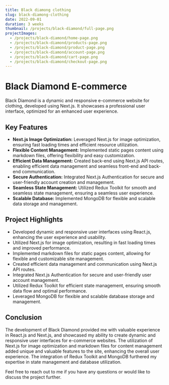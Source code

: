 ```yaml
---
title: Black diamong clothing
slug: black-diamong-clothing
date: 2022-09-01
duration: 3 weeks
thumbnail: /projects/black-diamond/full-page.png
projectImages:
  - /projects/black-diamond/home-page.png
  - /projects/black-diamond/products-page.png
  - /projects/black-diamond/product-page.png
  - /projects/black-diamond/account-page.png
  - /projects/black-diamond/cart-page.png
  - /projects/black-diamond/checkout-page.png
---
```


 <h1>Black Diamond E-commerce</h1>
  <p>Black Diamond is a dynamic and responsive e-commerce website for clothing, developed using Next.js. It showcases a professional user interface, optimized for an enhanced user experience.</p>
  <h2>Key Features</h2>
  <ul>
    <li><strong>Next.js Image Optimization:</strong> Leveraged Next.js for image optimization, ensuring fast loading times and efficient resource utilization.</li>
    <li><strong>Flexible Content Management:</strong> Implemented static pages content using markdown files, offering flexibility and easy customization.</li>
    <li><strong>Efficient Data Management:</strong> Created back-end using Next.js API routes, enabling efficient data management and seamless front-end and back-end communication.</li>
    <li><strong>Secure Authentication:</strong> Integrated Next.js Authentication for secure and user-friendly account creation and management.</li>
    <li><strong>Seamless State Management:</strong> Utilized Redux Toolkit for smooth and seamless state management, ensuring a seamless user experience.</li>
    <li><strong>Scalable Database:</strong> Implemented MongoDB for flexible and scalable data storage and management.</li>
  </ul>
  <h2>Project Highlights</h2>
  <ul>
    <li>Developed dynamic and responsive user interfaces using React.js, enhancing the user experience and usability.</li>
    <li>Utilized Next.js for image optimization, resulting in fast loading times and improved performance.</li>
    <li>Implemented markdown files for static pages content, allowing for flexible and customizable site management.</li>
    <li>Created efficient data management and communication using Next.js API routes.</li>
    <li>Integrated Next.js Authentication for secure and user-friendly user account management.</li>
    <li>Utilized Redux Toolkit for efficient state management, ensuring smooth data flow and optimal performance.</li>
    <li>Leveraged MongoDB for flexible and scalable database storage and management.</li>
  </ul>
  <h2>Conclusion</h2>
  <p>The development of Black Diamond provided me with valuable experience in React.js and Next.js, and showcased my ability to create dynamic and responsive user interfaces for e-commerce websites. The utilization of Next.js for image optimization and markdown files for content management added unique and valuable features to the site, enhancing the overall user experience. The integration of Redux Toolkit and MongoDB furthered my expertise in state management and database utilization.</p>
  <p>Feel free to reach out to me if you have any questions or would like to discuss the project further.</p>
